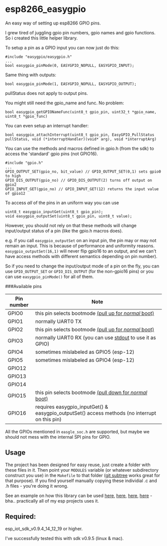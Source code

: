 # esp8266_easygpio
An easy way of setting up esp8266 GPIO pins.

I grew tired of juggling gpio pin numbers, gpio names and gpio functions. So i created this little helper library.

To setup a pin as a GPIO input you can now just do this:

```
#include "easygpio/easygpio.h"
...
bool easygpio_pinMode(0, EASYGPIO_NOPULL, EASYGPIO_INPUT);
```

Same thing with outputs:
```
bool easygpio_pinMode(1, EASYGPIO_NOPULL, EASYGPIO_OUTPUT);
```
pullStatus does not apply to output pins.

You might still need the gpio_name and func. No problem:
```
bool easygpio_getGPIONameFunc(uint8_t gpio_pin, uint32_t *gpio_name, uint8_t *gpio_func)
```

You can even setup an interrupt handler:
```
bool easygpio_attachInterrupt(uint8_t gpio_pin, EasyGPIO_PullStatus pullStatus, void (*interruptHandler)(void* arg), void *interruptArg)
```

You can use the methods and macros defined in gpio.h (from the sdk) to access the 'standard' gpio pins (not GPIO16).
```
#include "gpio.h"
...
GPIO_OUTPUT_SET(gpio_no, bit_value) // GPIO_OUTPUT_SET(0,1) sets gpio0 to high
GPIO_DIS_OUTPUT(gpio_no) // GPIO_DIS_OUTPUT(2) turns off output on gpio2
GPIO_INPUT_GET(gpio_no) // GPIO_INPUT_GET(12) returns the input value of gpio12
```

To access *all* of the pins in an uniform way you can use 
```
uint8_t easygpio_inputGet(uint8_t gpio_pin);
void easygpio_outputSet(uint8_t gpio_pin, uint8_t value);
```
However, you should not rely on that these methods will change input/output status of a pin (like the gpio.h macros does).

e.g. if you call ```easygpio_outputSet``` on an input pin, the pin may or may not remain an input. This is because of performance and uniformity reasons. ```easygpio_outputSet(16,1)``` will never flip gpio16 to an output, and we can't have access methods with different semantics depending on pin number).

So if you need to change the input/output mode of a pin on the fly, you can use ```GPIO_OUTPUT_SET``` or ```GPIO_DIS_OUTPUT``` (for the non-gpio16 pins) or you can use ```easygpio_pinMode()``` for all of them.

###Available pins

Pin number | Note
-----------|------
GPIO0 	   | this pin selects bootmode [(pull up for *normal* boot)](https://github.com/esp8266/esp8266-wiki/wiki/Boot-Process#esp-boot-modes)
GPIO1      | normally UART0 TX 
GPIO2 	   | this pin selects bootmode [(pull up for *normal* boot)](https://github.com/esp8266/esp8266-wiki/wiki/Boot-Process#esp-boot-modes)
GPIO3      | normally UART0 RX (you can use [stdout](https://github.com/eadf/esp8266_stdout) to use it as GPIO)
GPIO4      | sometimes mislabeled as GPIO5 (esp-12)
GPIO5      | sometimes mislabeled as GPIO4 (esp-12)
GPIO12     | 
GPIO13     |
GPIO14     |
GPIO15 	   | this pin selects bootmode [(pull down for *normal* boot)](https://github.com/esp8266/esp8266-wiki/wiki/Boot-Process#esp-boot-modes)
GPIO16      | requires easygpio_inputGet() & easygpio_outputSet() access methods (no interrupt on this pin)

All the GPIOs mentioned in ```easgle_soc.h``` are supported, but maybe we should not mess with the internal SPI pins for GPIO.

## Usage

The project has been designed for easy reuse, just create a folder with these files in it. Then point your ```MODULES``` variable (or whatever subdirectory construct you use) in the ```Makefile``` to that folder ([git subtree](http://blogs.atlassian.com/2013/05/alternatives-to-git-submodule-git-subtree) works great for that purpose). If you find yourself manually copying these individial .c and .h files - you're doing it wrong.

See an example on how this library can be used [here](https://github.com/eadf/esp8266_digoleserial), [here](https://github.com/eadf/esp_mqtt_lcd), [here](https://github.com/eadf/esp8266_ping), [here](https://github.com/eadf/esp_mqtt_ports) - bha.. practically all of my esp projects uses it.


## Required:

esp_iot_sdk_v0.9.4_14_12_19 or higher.

I've successfully tested this with sdk v0.9.5 (linux & mac).
